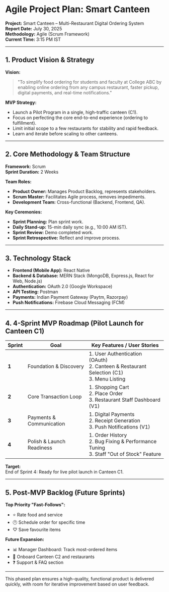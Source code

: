 # Agile Project Plan: Smart Canteen

**Project:** Smart Canteen – Multi-Restaurant Digital Ordering System  
**Report Date:** July 30, 2025  
**Methodology:** Agile (Scrum Framework)  
**Current Time:** 3:15 PM IST

---

## 1. Product Vision & Strategy

**Vision:**  
> "To simplify food ordering for students and faculty at College ABC by enabling online ordering from any campus restaurant, faster pickup, digital payments, and real-time notifications."

**MVP Strategy:**  
- Launch a Pilot Program in a single, high-traffic canteen (C1).
- Focus on perfecting the core end-to-end experience (ordering to fulfillment).
- Limit initial scope to a few restaurants for stability and rapid feedback.
- Learn and iterate before scaling to other canteens.

---

## 2. Core Methodology & Team Structure

**Framework:** Scrum  
**Sprint Duration:** 2 Weeks

**Team Roles:**
- **Product Owner:** Manages Product Backlog, represents stakeholders.
- **Scrum Master:** Facilitates Agile process, removes impediments.
- **Development Team:** Cross-functional (Backend, Frontend, QA).

**Key Ceremonies:**
- **Sprint Planning:** Plan sprint work.
- **Daily Stand-up:** 15-min daily sync (e.g., 10:00 AM IST).
- **Sprint Review:** Demo completed work.
- **Sprint Retrospective:** Reflect and improve process.

---

## 3. Technology Stack

- **Frontend (Mobile App):** React Native
- **Backend & Database:** MERN Stack (MongoDB, Express.js, React for Web, Node.js)
- **Authentication:** OAuth 2.0 (Google Workspace)
- **API Testing:** Postman
- **Payments:** Indian Payment Gateway (Paytm, Razorpay)
- **Push Notifications:** Firebase Cloud Messaging (FCM)

---

## 4. 4-Sprint MVP Roadmap (Pilot Launch for Canteen C1)

| Sprint | Goal                      | Key Features / User Stories |
|--------|---------------------------|----------------------------|
| **1**  | Foundation & Discovery    | 1. User Authentication (OAuth)<br>2. Canteen & Restaurant Selection (C1)<br>3. Menu Listing |
| **2**  | Core Transaction Loop     | 1. Shopping Cart<br>2. Place Order<br>3. Restaurant Staff Dashboard (V1) |
| **3**  | Payments & Communication  | 1. Digital Payments<br>2. Receipt Generation<br>3. Push Notifications (V1) |
| **4**  | Polish & Launch Readiness | 1. Order History<br>2. Bug Fixing & Performance Tuning<br>3. Staff "Out of Stock" Feature |

**Target:**  
End of Sprint 4: Ready for live pilot launch in Canteen C1.

---

## 5. Post-MVP Backlog (Future Sprints)

**Top Priority "Fast-Follows":**
- ⭐ Rate food and service
- 🕐 Schedule order for specific time
- ♡ Save favourite items

**Future Expansion:**
- 📊 Manager Dashboard: Track most-ordered items
- 📍 Onboard Canteen C2 and restaurants
- ❓ Support & FAQ section

---

This phased plan ensures a high-quality, functional product is delivered quickly, with room for iterative improvement based on user feedback.